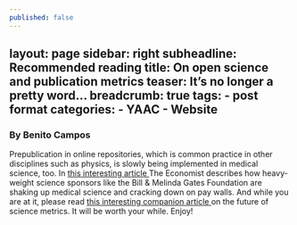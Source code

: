 ```yaml
---
published: false
---
```

layout: page
sidebar: right
subheadline: Recommended reading
title:  On open science and publication metrics
teaser: It’s no longer a pretty word…
breadcrumb: true
tags:
    - post format
categories:
    - YAAC
    - Website
---


### By Benito Campos  


Prepublication in online repositories, which is common practice in other disciplines such as physics, is slowly being implemented in medical science, too. In <a href=" http://www.economist.com/news/science-and-technology/21719438-about-change-findings-medical-research-are-disseminated-too" target="_blank">this interesting article </a>The Economist describes how heavy-weight science sponsors like the Bill & Melinda Gates Foundation are shaking up medical science and cracking down on pay walls. And while you are at it, please read <a href="http://www.economist.com/news/science-and-technology/21719441-alternative-metrics-extend-concept-citation-beyond-journal" target="_blank"> this interesting companion article </a>on the future of science metrics. It will be worth your while. Enjoy!